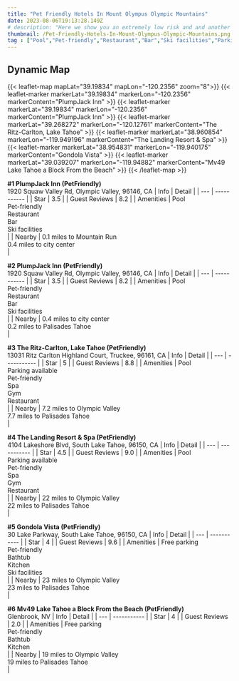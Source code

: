 ```yaml
---
title: "Pet Friendly Hotels In Mount Olympus Olympic Mountains"
date: 2023-08-06T19:13:28.149Z
# description: "Here we show you an extremely low risk and and another medium risk approach to earn passive income "
thumbnail: /Pet-Friendly-Hotels-In-Mount-Olympus-Olympic-Mountains.png
tag : ["Pool","Pet-friendly","Restaurant","Bar","Ski facilities","Parking available","Spa","Gym","Free parking","Bathtub","Kitchen"]
---
```


## Dynamic Map
{{< leaflet-map  mapLat="39.19834" mapLon="-120.2356" zoom="8">}}
    {{< leaflet-marker markerLat="39.19834" markerLon="-120.2356" markerContent="PlumpJack Inn" >}}
    {{< leaflet-marker markerLat="39.19834" markerLon="-120.2356" markerContent="PlumpJack Inn" >}}
    {{< leaflet-marker markerLat="39.268272" markerLon="-120.12761" markerContent="The Ritz-Carlton, Lake Tahoe" >}}
    {{< leaflet-marker markerLat="38.960854" markerLon="-119.949196" markerContent="The Landing Resort & Spa" >}}
    {{< leaflet-marker markerLat="38.954831" markerLon="-119.940175" markerContent="Gondola Vista" >}}
    {{< leaflet-marker markerLat="39.039207" markerLon="-119.94882" markerContent="Mv49 Lake Tahoe a Block From the Beach" >}}
{{< /leaflet-map >}}


**#1 PlumpJack Inn (PetFriendly)**<br>1920 Squaw Valley Rd, Olympic Valley, 96146, CA
| Info | Detail |
| --- | ----------- |
| Star | 3.5 |
| Guest Reviews | 8.2 |
| Amenities | Pool<br>Pet-friendly<br>Restaurant<br>Bar<br>Ski facilities<br> |
| Nearby | 0.1 miles to Mountain Run<br>0.4 miles to city center<br> |

**#2 PlumpJack Inn (PetFriendly)**<br>1920 Squaw Valley Rd, Olympic Valley, 96146, CA
| Info | Detail |
| --- | ----------- |
| Star | 3.5 |
| Guest Reviews | 8.2 |
| Amenities | Pool<br>Pet-friendly<br>Restaurant<br>Bar<br>Ski facilities<br> |
| Nearby | 0.4 miles to city center<br>0.2 miles to Palisades Tahoe<br> |

**#3 The Ritz-Carlton, Lake Tahoe (PetFriendly)**<br>13031 Ritz Carlton Highland Court, Truckee, 96161, CA
| Info | Detail |
| --- | ----------- |
| Star | 5 |
| Guest Reviews | 8.8 |
| Amenities | Pool<br>Parking available<br>Pet-friendly<br>Spa<br>Gym<br>Restaurant<br> |
| Nearby | 7.2 miles to Olympic Valley<br>7.7 miles to Palisades Tahoe<br> |

**#4 The Landing Resort & Spa (PetFriendly)**<br>4104 Lakeshore Blvd, South Lake Tahoe, 96150, CA
| Info | Detail |
| --- | ----------- |
| Star | 4.5 |
| Guest Reviews | 9.0 |
| Amenities | Pool<br>Parking available<br>Pet-friendly<br>Spa<br>Gym<br>Restaurant<br> |
| Nearby | 22 miles to Olympic Valley<br>22 miles to Palisades Tahoe<br> |

**#5 Gondola Vista (PetFriendly)**<br>30 Lake Parkway, South Lake Tahoe, 96150, CA
| Info | Detail |
| --- | ----------- |
| Star | 4 |
| Guest Reviews | 9.6 |
| Amenities | Free parking<br>Pet-friendly<br>Bathtub<br>Kitchen<br>Ski facilities<br> |
| Nearby | 23 miles to Olympic Valley<br>23 miles to Palisades Tahoe<br> |

**#6 Mv49 Lake Tahoe a Block From the Beach (PetFriendly)**<br>Glenbrook, NV
| Info | Detail |
| --- | ----------- |
| Star | 4 |
| Guest Reviews | 2.0 |
| Amenities | Free parking<br>Pet-friendly<br>Bathtub<br>Kitchen<br> |
| Nearby | 19 miles to Olympic Valley<br>19 miles to Palisades Tahoe<br> |

